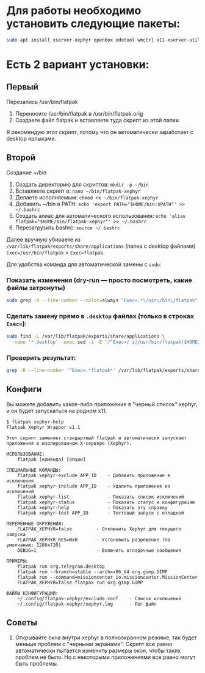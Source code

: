 # Для работы необходимо установить следующие пакеты:
```sh
sudo apt install xserver-xephyr openbox xdotool wmctrl x11-xserver-utils
```

# Есть 2 вариант установки:
## Первый
Перезапись /usr/bin/flatpak
1. Переносите /usr/bin/flatpak в /usr/bin/flatpak.orig
2. Создаете файл flatpak и вставляете туда скрипт из этой папки

Я рекомендую этот скрипт, потому что он автоматически заработает с desktop ярлыками.

## Второй
Создание ~/bin
1. Создать директорию для скриптов: `mkdir -p ~/bin`
2. Вставляете скрипт в: `nano ~/bin/flatpak-xephyr`
3. Делаете исполняемым: `chmod +x ~/bin/flatpak-xephyr`
4. Добавить ~/bin в PATH: `echo 'export PATH="$HOME/bin:$PATH"' >> ~/.bashrc`
5. Создать алиас для автоматического использования: `echo 'alias flatpak="$HOME/bin/flatpak-xephyr"' >> ~/.bashrc`
6. Перезагрузить bashrc: `source ~/.bashrc`

Далее вручную убираете из `/var/lib/flatpak/exports/share/applications` (папка с desktop файлами) `Exec=/usr/bin/flatpak` > `Exec=flatpak`.

Для удобства команда для автоматической замены с `sudo`:
### Показать изменения (dry-run — просто посмотреть, какие файлы затронуты)
```sh
sudo grep -R --line-number --color=always "Exec=.*\/usr\/bin\/flatpak" /var/lib/flatpak/exports/share/applications || true
```
### Сделать замену прямо в `.desktop` файлах (только в строках `Exec=`):
```sh
sudo find -L /var/lib/flatpak/exports/share/applications \
  -name '*.desktop' -exec sed -i -E '/^Exec=/ s|/usr/bin/flatpak|$HOME/bin/flatpak-xephyr|g' {} +
```
### Проверить результат:
```sh
grep -R --line-number '^Exec=.*flatpak*' /var/lib/flatpak/exports/share/applications || true
```

## Конфиги
Вы можете добавить какое-либо приложение в "черный список" xephyr, и он будет запускаться на родном x11.
```
$ flatpak xephyr-help
Flatpak Xephyr Wrapper v1.1

Этот скрипт заменяет стандартный flatpak и автоматически запускает
приложения в изолированном X-сервере (Xephyr).

ИСПОЛЬЗОВАНИЕ:
    flatpak [команда] [опции]

СПЕЦИАЛЬНЫЕ КОМАНДЫ:
    flatpak xephyr-exclude APP_ID    - Добавить приложение в исключения
    flatpak xephyr-include APP_ID    - Удалить приложение из исключений
    flatpak xephyr-list              - Показать список исключений
    flatpak xephyr-status            - Показать статус и конфигурацию
    flatpak xephyr-help              - Показать эту справку
    flatpak xephyr-test APP_ID       - Тестовый запуск с отладкой

ПЕРЕМЕННЫЕ ОКРУЖЕНИЯ:
    FLATPAK_XEPHYR=false         - Отключить Xephyr для текущего запуска
    FLATPAK_XEPHYR_RES=WxH       - Установить разрешение (по умолчанию: 1280x720)
    DEBUG=1                      - Включить отладочные сообщения

ПРИМЕРЫ:
    flatpak run org.telegram.desktop
    flatpak run --branch=stable --arch=x86_64 org.gimp.GIMP
    flatpak run --command=missioncenter io.missioncenter.MissionCenter
    FLATPAK_XEPHYR=false flatpak run org.gimp.GIMP

ФАЙЛЫ КОНФИГУРАЦИИ:
    ~/.config/flatpak-xephyr/exclude.conf    - Список исключений
    ~/.config/flatpak-xephyr/xephyr.log      - Лог файл
```

## Советы
1. Открывайте окна внутри xephyr в полноэкранном режиме, так будет меньше проблем с "черными экранами". Скрипт все равно автоматически пытается изменить размеры окон, чтобы таких проблем не было. Но с некоторыми приложениями все равно могут быть проблемы.
